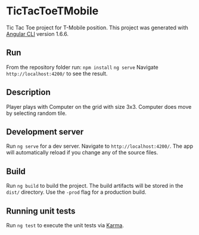 # TicTacToeTMobile
Tic Tac Toe project for T-Mobile position.
This project was generated with [Angular CLI](https://github.com/angular/angular-cli) version 1.6.6.

## Run
From the repository folder run:
`npm install`
`ng serve`
Navigate `http://localhost:4200/` to see the result.

## Description
Player plays with Computer on the grid with size 3x3.
Computer does move by selecting random tile.

## Development server

Run `ng serve` for a dev server. Navigate to `http://localhost:4200/`. The app will automatically reload if you change any of the source files.

## Build

Run `ng build` to build the project. The build artifacts will be stored in the `dist/` directory. Use the `-prod` flag for a production build.

## Running unit tests

Run `ng test` to execute the unit tests via [Karma](https://karma-runner.github.io).

